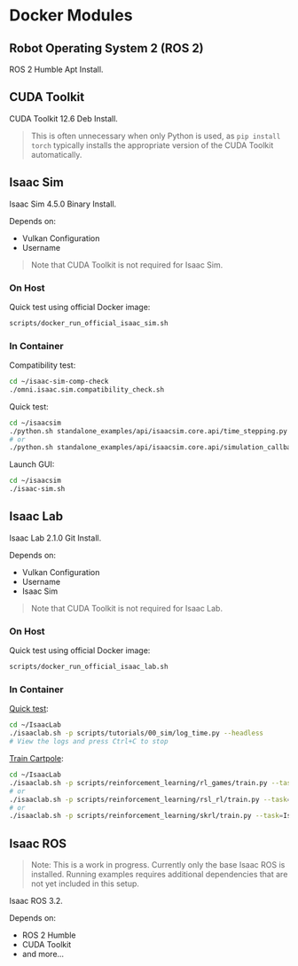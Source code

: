 # Docker Modules

## Robot Operating System 2 (ROS 2)

ROS 2 Humble Apt Install.

## CUDA Toolkit

CUDA Toolkit 12.6 Deb Install.

> This is often unnecessary when only Python is used, as `pip install torch` typically installs the appropriate version of the CUDA Toolkit automatically.

## Isaac Sim

Isaac Sim 4.5.0 Binary Install.

Depends on:

- Vulkan Configuration
- Username

> Note that CUDA Toolkit is not required for Isaac Sim.

### On Host

Quick test using official Docker image:

```sh
scripts/docker_run_official_isaac_sim.sh
```

### In Container

Compatibility test:

```sh
cd ~/isaac-sim-comp-check
./omni.isaac.sim.compatibility_check.sh
```

Quick test:

```sh
cd ~/isaacsim
./python.sh standalone_examples/api/isaacsim.core.api/time_stepping.py
# or
./python.sh standalone_examples/api/isaacsim.core.api/simulation_callbacks.py
```

Launch GUI:

```sh
cd ~/isaacsim
./isaac-sim.sh
```

## Isaac Lab

Isaac Lab 2.1.0 Git Install.

Depends on:

- Vulkan Configuration
- Username
- Isaac Sim

> Note that CUDA Toolkit is not required for Isaac Lab.

### On Host

Quick test using official Docker image:

```sh
scripts/docker_run_official_isaac_lab.sh
```

### In Container

[Quick test](https://isaac-sim.github.io/IsaacLab/main/source/deployment/docker.html#running-pre-built-isaac-lab-container):

```sh
cd ~/IsaacLab
./isaaclab.sh -p scripts/tutorials/00_sim/log_time.py --headless
# View the logs and press Ctrl+C to stop
```

[Train Cartpole](https://isaac-sim.github.io/IsaacLab/main/source/overview/reinforcement-learning/rl_existing_scripts.html):

```sh
cd ~/IsaacLab
./isaaclab.sh -p scripts/reinforcement_learning/rl_games/train.py --task=Isaac-Cartpole-v0 --headless
# or
./isaaclab.sh -p scripts/reinforcement_learning/rsl_rl/train.py --task=Isaac-Cartpole-v0 --headless
# or
./isaaclab.sh -p scripts/reinforcement_learning/skrl/train.py --task=Isaac-Cartpole-v0 --headless
```

## Isaac ROS

> Note: This is a work in progress. Currently only the base Isaac ROS is installed. Running examples requires additional dependencies that are not yet included in this setup.

Isaac ROS 3.2.

Depends on:

- ROS 2 Humble
- CUDA Toolkit
- and more...
